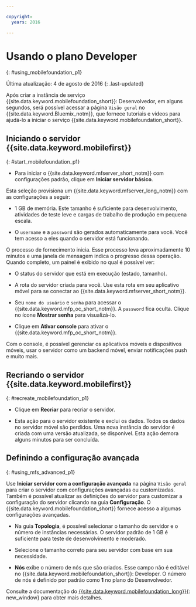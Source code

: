 ```yaml
---

copyright:
  years: 2016

---
```


#	Usando o plano Developer
{: #using_mobilefoundation_p1}

Última atualização: 4 de agosto de 2016
{: .last-updated}

Após criar a instância de serviço {{site.data.keyword.mobilefoundation_short}}: Desenvolvedor, em alguns segundos, será possível acessar a página `Visão geral`
no {{site.data.keyword.Bluemix_notm}}, que fornece tutoriais e vídeos para ajudá-lo a
iniciar o serviço {{site.data.keyword.mobilefoundation_short}}.

## Iniciando o servidor {{site.data.keyword.mobilefirst}}
{: #start_mobilefoundation_p1}
* Para iniciar o {{site.data.keyword.mfserver_short_notm}} com configurações padrão, clique em **Iniciar servidor básico**.

Esta seleção provisiona um {{site.data.keyword.mfserver_long_notm}} com as configurações a seguir:
*	1 GB de memória. Este tamanho é suficiente para desenvolvimento, atividades de teste leve e cargas de trabalho de produção em pequena escala.

*	O `username` e a `password` são gerados automaticamente para
você. Você tem acesso a eles quando o servidor está funcionando.

O processo de fornecimento inicia. Esse processo leva aproximadamente 10 minutos e uma
janela de mensagem indica o progresso dessa operação. Quando completo, um painel é exibido
no qual é possível ver:
*	O status do servidor que está em execução (estado, tamanho).

*	A rota do servidor criada para você. Use esta rota em seu aplicativo móvel para se
conectar ao {{site.data.keyword.mfserver_short_notm}}.

*	Seu `nome do usuário` e `senha` para acessar o {{site.data.keyword.mfp_oc_short_notm}}. A `password` fica oculta. Clique
no ícone **Mostrar senha** para visualizá-lo.

*	Clique em **Ativar console** para ativar o {{site.data.keyword.mfp_oc_short_notm}}.


<!--This console runs inside the container.--> Com o console, é possível gerenciar os aplicativos móveis e dispositivos móveis, usar o servidor como um backend móvel, enviar notificações push e muito mais.

## Recriando o servidor {{site.data.keyword.mobilefirst}}
{: #recreate_mobilefoundation_p1}

*	Clique em **Recriar** para recriar o servidor.

* Esta ação para o servidor existente e exclui os dados. Todos os dados no servidor móvel são perdidos. Uma nova instância do servidor é criada com uma versão atualizada, se disponível. Esta ação
demora alguns minutos para ser concluída.

##	Definindo a configuração avançada
{: #using_mfs_advanced_p1}

Use **Iniciar servidor com a configuração avançada** na página `Visão geral` para criar o servidor com configurações avançadas ou customizadas. Também é possível
atualizar as definições do servidor para customizar a configuração do servidor clicando na
guia **Configuração**. O {{site.data.keyword.mobilefoundation_short}} fornece acesso a algumas configurações avançadas.

*	Na guia **Topologia**, é possível selecionar o tamanho do servidor
e o número de instâncias necessárias. O servidor padrão de 1 GB é suficiente para teste de desenvolvimento e moderado.

  - Selecione o tamanho correto para seu servidor com base em sua necessidade.

* **Nós** exibe o número de nós que são criados. Esse campo não é editável no {{site.data.keyword.mobilefoundation_short}}: Developer. O número de nós <!--in your {{site.data.keyword.IBM_notm}} container group--> é definido por padrão como **1** no plano do Desenvolvedor.

Consulte a documentação do
[{{site.data.keyword.mobilefoundation_long}}](https://www.ibm.com/support/knowledgecenter/SSHS8R_8.0.0/wl_welcome.html){: new_window} para obter mais detalhes.
